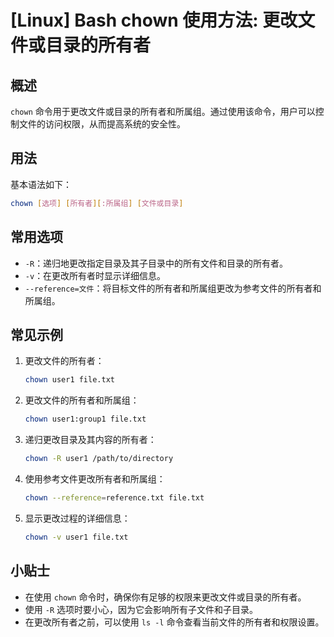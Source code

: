 # [Linux] Bash chown 使用方法: 更改文件或目录的所有者

## 概述
`chown` 命令用于更改文件或目录的所有者和所属组。通过使用该命令，用户可以控制文件的访问权限，从而提高系统的安全性。

## 用法
基本语法如下：
```bash
chown [选项] [所有者][:所属组] [文件或目录]
```

## 常用选项
- `-R`：递归地更改指定目录及其子目录中的所有文件和目录的所有者。
- `-v`：在更改所有者时显示详细信息。
- `--reference=文件`：将目标文件的所有者和所属组更改为参考文件的所有者和所属组。

## 常见示例
1. 更改文件的所有者：
   ```bash
   chown user1 file.txt
   ```

2. 更改文件的所有者和所属组：
   ```bash
   chown user1:group1 file.txt
   ```

3. 递归更改目录及其内容的所有者：
   ```bash
   chown -R user1 /path/to/directory
   ```

4. 使用参考文件更改所有者和所属组：
   ```bash
   chown --reference=reference.txt file.txt
   ```

5. 显示更改过程的详细信息：
   ```bash
   chown -v user1 file.txt
   ```

## 小贴士
- 在使用 `chown` 命令时，确保你有足够的权限来更改文件或目录的所有者。
- 使用 `-R` 选项时要小心，因为它会影响所有子文件和子目录。
- 在更改所有者之前，可以使用 `ls -l` 命令查看当前文件的所有者和权限设置。